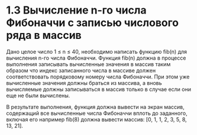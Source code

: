 # 1.3 Вычисление n-го числа Фибоначчи с записью числового ряда в массив
Дано целое число 1 ≤ n ≤ 40, необходимо написать функцию fib(n) для вычисления n-го числа Фибоначчи. Функция fib(n) должна в процессе выполнения записывать вычисленные значения в массив таким образом что индекс записанного числа в массиве должен соответствовать порядковому номеру числа Фибоначчи. При этом уже вычисленные значения должны браться из массива, а вновь вычисляемые должны записываться в массив только в случае если они еще не были вычислены.

В результате выполнения, функция должна вывести на экран массив, содержащий все вычисленные числа Фибоначчи вплоть до заданного, включая его например fib(8) должна вывести массив: [0, 1, 1, 2, 3, 5, 8, 13, 21].

